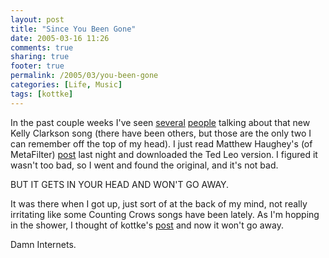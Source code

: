 ```yaml
---
layout: post
title: "Since You Been Gone"
date: 2005-03-16 11:26
comments: true
sharing: true
footer: true
permalink: /2005/03/you-been-gone
categories: [Life, Music]
tags: [kottke]
---
```

In the past couple weeks I've seen <a href="http://www.kottke.org/05/03/earworm">several</a> <a href="http://a.wholelottanothing.org/2005/03/this_weeks_best.html">people</a> talking about that new Kelly Clarkson song (there have been others, but those are the only two I can remember off the top of my head).  I just read Matthew Haughey's (of MetaFilter) <a href="http://a.wholelottanothing.org/2005/03/this_weeks_best.html">post</a> last night and downloaded the Ted Leo version.  I figured it wasn't too bad, so I went and found the original, and it's not bad.

BUT IT GETS IN YOUR HEAD AND WON'T GO AWAY.

It was there when I got up, just sort of at the back of my mind, not really irritating like some Counting Crows songs have been lately.  As I'm hopping in the shower, I thought of kottke's <a href="http://www.kottke.org/05/03/earworm">post</a> and now it won't go away.

Damn Internets.
